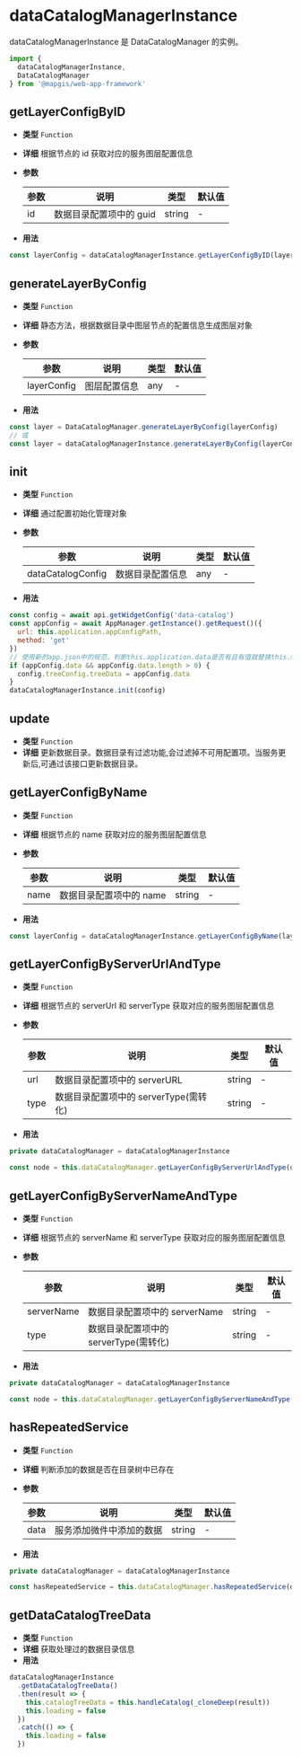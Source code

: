 # dataCatalogManagerInstance

dataCatalogManagerInstance 是 DataCatalogManager 的实例。

```js
import {
  dataCatalogManagerInstance,
  DataCatalogManager
} from '@mapgis/web-app-framework'
```

## getLayerConfigByID

- **类型** `Function`
- **详细** 根据节点的 id 获取对应的服务图层配置信息
- **参数**

  | 参数 | 说明                    | 类型   | 默认值 |
  | ---- | ----------------------- | ------ | ------ |
  | id   | 数据目录配置项中的 guid | string | -      |

- **用法**

```js
const layerConfig = dataCatalogManagerInstance.getLayerConfigByID(layer.id)
```

## generateLayerByConfig

- **类型** `Function`
- **详细** 静态方法，根据数据目录中图层节点的配置信息生成图层对象
- **参数**

  | 参数        | 说明         | 类型 | 默认值 |
  | ----------- | ------------ | ---- | ------ |
  | layerConfig | 图层配置信息 | any  | -      |

- **用法**

```js
const layer = DataCatalogManager.generateLayerByConfig(layerConfig)
// 或
const layer = dataCatalogManagerInstance.generateLayerByConfig(layerConfig)
```

## init

- **类型** `Function`
- **详细** 通过配置初始化管理对象
- **参数**

  | 参数              | 说明             | 类型 | 默认值 |
  | ----------------- | ---------------- | ---- | ------ |
  | dataCatalogConfig | 数据目录配置信息 | any  | -      |

- **用法**

```js
const config = await api.getWidgetConfig('data-catalog')
const appConfig = await AppManager.getInstance().getRequest()({
  url: this.application.appConfigPath,
  method: 'get'
})
// 使用新的app.json中的规范，判断this.application.data是否有且有值就替换this.widgetInfo.config.treeConfig.treeData
if (appConfig.data && appConfig.data.length > 0) {
  config.treeConfig.treeData = appConfig.data
}
dataCatalogManagerInstance.init(config)
```

## update

- **类型** `Function`
- **详细** 更新数据目录。数据目录有过滤功能,会过滤掉不可用配置项。当服务更新后,可通过该接口更新数据目录。

## getLayerConfigByName

- **类型** `Function`
- **详细** 根据节点的 name 获取对应的服务图层配置信息
- **参数**

  | 参数 | 说明                    | 类型   | 默认值 |
  | ---- | ----------------------- | ------ | ------ |
  | name | 数据目录配置项中的 name | string | -      |

- **用法**

```js
const layerConfig = dataCatalogManagerInstance.getLayerConfigByName(layer.name)
```

## getLayerConfigByServerUrlAndType

- **类型** `Function`
- **详细** 根据节点的 serverUrl 和 serverType 获取对应的服务图层配置信息
- **参数**

  | 参数 | 说明                                  | 类型   | 默认值 |
  | ---- | ------------------------------------- | ------ | ------ |
  | url  | 数据目录配置项中的 serverURL          | string | -      |
  | type | 数据目录配置项中的 serverType(需转化) | string | -      |

- **用法**

```js
private dataCatalogManager = dataCatalogManagerInstance

const node = this.dataCatalogManager.getLayerConfigByServerUrlAndType(url,type)
```

## getLayerConfigByServerNameAndType

- **类型** `Function`
- **详细** 根据节点的 serverName 和 serverType 获取对应的服务图层配置信息
- **参数**

  | 参数       | 说明                                  | 类型   | 默认值 |
  | ---------- | ------------------------------------- | ------ | ------ |
  | serverName | 数据目录配置项中的 serverName         | string | -      |
  | type       | 数据目录配置项中的 serverType(需转化) | string | -      |

- **用法**

```js
private dataCatalogManager = dataCatalogManagerInstance

const node = this.dataCatalogManager.getLayerConfigByServerNameAndType(serverName,type)
```

## hasRepeatedService

- **类型** `Function`
- **详细** 判断添加的数据是否在目录树中已存在
- **参数**

  | 参数 | 说明                     | 类型   | 默认值 |
  | ---- | ------------------------ | ------ | ------ |
  | data | 服务添加微件中添加的数据 | string | -      |

- **用法**

```js
private dataCatalogManager = dataCatalogManagerInstance

const hasRepeatedService = this.dataCatalogManager.hasRepeatedService(data)
```

## getDataCatalogTreeData

- **类型** `Function`
- **详细** 获取处理过的数据目录信息
- **用法**

```js
dataCatalogManagerInstance
  .getDataCatalogTreeData()
  .then(result => {
    this.catalogTreeData = this.handleCatalog(_cloneDeep(result))
    this.loading = false
  })
  .catch(() => {
    this.loading = false
  })
```
